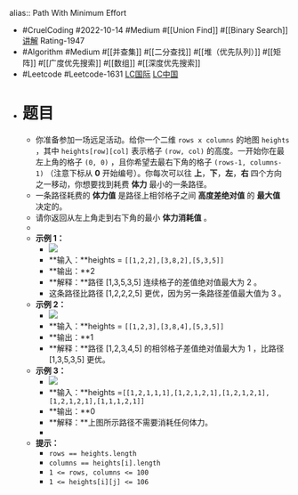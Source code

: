 alias:: Path With Minimum Effort

- #CruelCoding #2022-10-14 #Medium #[[Union Find]] #[[Binary Search]] [讲解](https://youtu.be/vIJ8ue4pQtw) Rating-1947
- #Algorithm #Medium #[[并查集]] #[[二分查找]] #[[堆（优先队列）]] #[[矩阵]] #[[广度优先搜索]] #[[数组]] #[[深度优先搜索]]
- #Leetcode #Leetcode-1631 [LC国际](https://leetcode.com/problems/path-with-minimum-effort/) [LC中国](https://leetcode.cn/problems/path-with-minimum-effort/)
- # 题目
	- 你准备参加一场远足活动。给你一个二维 `rows x columns` 的地图 `heights` ，其中 `heights[row][col]` 表示格子 `(row, col)` 的高度。一开始你在最左上角的格子 `(0, 0)` ，且你希望去最右下角的格子 `(rows-1, columns-1)` （注意下标从 **0** 开始编号）。你每次可以往 **上**，**下**，**左**，**右** 四个方向之一移动，你想要找到耗费 **体力** 最小的一条路径。
	- 一条路径耗费的 **体力值** 是路径上相邻格子之间 **高度差绝对值** 的 **最大值** 决定的。
	- 请你返回从左上角走到右下角的最小 **体力消耗值** 。
	-
	- **示例 1：**
		- ![](https://assets.leetcode-cn.com/aliyun-lc-upload/uploads/2020/10/25/ex1.png)
		- **输入：**heights = `[[1,2,2],[3,8,2],[5,3,5]]`
		- **输出：**2
		- **解释：**路径 [1,3,5,3,5] 连续格子的差值绝对值最大为 2 。
		- 这条路径比路径 [1,2,2,2,5] 更优，因为另一条路径差值最大值为 3 。
	- **示例 2：**
		- ![](https://assets.leetcode-cn.com/aliyun-lc-upload/uploads/2020/10/25/ex2.png)
		- **输入：**heights = `[[1,2,3],[3,8,4],[5,3,5]]`
		- **输出：**1
		- **解释：**路径 [1,2,3,4,5] 的相邻格子差值绝对值最大为 1 ，比路径 [1,3,5,3,5] 更优。
	- **示例 3：**
		- ![](https://assets.leetcode-cn.com/aliyun-lc-upload/uploads/2020/10/25/ex3.png)
		- **输入：**heights =`[[1,2,1,1,1],[1,2,1,2,1],[1,2,1,2,1],[1,2,1,2,1],[1,1,1,2,1]]`
		- **输出：**0
		- **解释：**上图所示路径不需要消耗任何体力。
		-
	- **提示：**
		- `rows == heights.length`
		- `columns == heights[i].length`
		- `1 <= rows, columns <= 100`
		- `1 <= heights[i][j] <= 106`